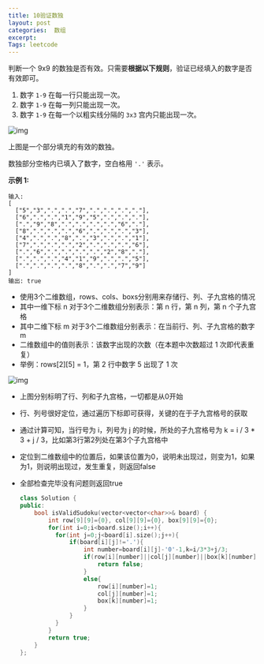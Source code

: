 ```yaml
---
title: 10验证数独
layout: post
categories:  数组
excerpt: 
Tags: leetcode
---
```


判断一个 9x9 的数独是否有效。只需要**根据以下规则**，验证已经填入的数字是否有效即可。

1. 数字 `1-9` 在每一行只能出现一次。
2. 数字 `1-9` 在每一列只能出现一次。
3. 数字 `1-9` 在每一个以粗实线分隔的 `3x3` 宫内只能出现一次。

![img](https://upload.wikimedia.org/wikipedia/commons/thumb/f/ff/Sudoku-by-L2G-20050714.svg/250px-Sudoku-by-L2G-20050714.svg.png)

上图是一个部分填充的有效的数独。

数独部分空格内已填入了数字，空白格用 `'.'` 表示。

**示例 1:**

```
输入:
[
  ["5","3",".",".","7",".",".",".","."],
  ["6",".",".","1","9","5",".",".","."],
  [".","9","8",".",".",".",".","6","."],
  ["8",".",".",".","6",".",".",".","3"],
  ["4",".",".","8",".","3",".",".","1"],
  ["7",".",".",".","2",".",".",".","6"],
  [".","6",".",".",".",".","2","8","."],
  [".",".",".","4","1","9",".",".","5"],
  [".",".",".",".","8",".",".","7","9"]
]
输出: true
```

- 使用3个二维数组，rows、cols、boxs分别用来存储行、列、子九宫格的情况
- 其中一维下标 n 对于3个二维数组分别表示：第 n 行，第 n 列，第 n 个子九宫格
- 其中二维下标 m 对于3个二维数组分别表示：在当前行、列、子九宫格的数字m
- 二维数组中的值则表示：该数字出现的次数（在本题中次数超过 1 次即代表重复）
- 举例：rows[2][5] = 1，第 2 行中数字 5 出现了 1 次



![img](https://pic4.zhimg.com/80/v2-6f131d16344a223cf0734a7d63a563ab_hd.jpg)



- 上图分别标明了行、列和子九宫格，一切都是从0开始

- 行、列号很好定位，通过遍历下标即可获得，关键的在于子九宫格号的获取

- 通过计算可知，当行号为 i，列号为 j 的时候，所处的子九宫格号为 k = i / 3 * 3 + j / 3，比如第3行第2列处在第3个子九宫格中

- 定位到二维数组中的位置后，如果该位置为0，说明未出现过，则变为1，如果为1，则说明出现过，发生重复，则返回false

- 全部检查完毕没有问题则返回true

  ```c++
  class Solution {
  public:
      bool isValidSudoku(vector<vector<char>>& board) {
          int row[9][9]={0}, col[9][9]={0}, box[9][9]={0};
          for(int i=0;i<board.size();i++){
          	for(int j=0;j<board[i].size();j++){
          		if(board[i][j]!='.'){
          			int number=board[i][j]-'0'-1,k=i/3*3+j/3;
          			if(row[i][number]||col[j][number]||box[k][number]){
          				return false;
          			}
          			else{
          				row[i][number]=1;
          				col[j][number]=1;
          				box[k][number]=1;
          			}
          		}
          	}
          }
          return true;
      }
  };
  ```
